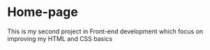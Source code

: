 # Home-page
This  is my second project in Front-end development which focus on improving my HTML and CSS basics
